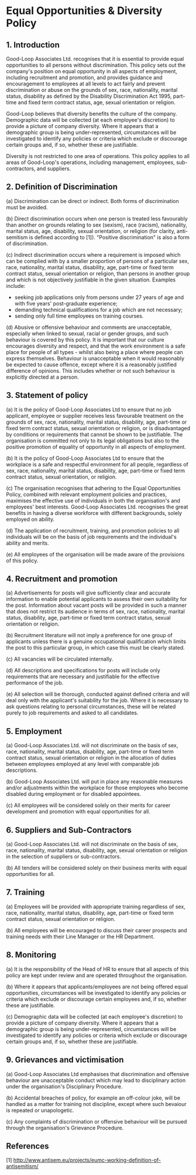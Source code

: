# Equal Opportunities & Diversity Policy

## 1. Introduction

Good-Loop Associates Ltd. recognises that it is essential to provide equal
opportunities to all persons without discrimination. This policy sets out the
company's position on equal opportunity in all aspects of employment,
including recruitment and promotion, and provides guidance and encouragement to
employees at all levels to act fairly and prevent discrimination or abuse on the grounds
of sex, race, nationality, marital status, disability as defined by the Disability
Discrimination Act 1995, part-time and fixed term contract status, age, sexual
orientation or religion.

Good-Loop believes that diversity benefits the culture of the company.
Demographic data will be collected (at each employee's discretion) to provide a
picture of company diversity. Where it appears that a demographic group is
being under-represented, circumstances will be investigated to identify any
policies or criteria which exclude or discourage certain groups and, if so,
whether these are justifiable.

Diversity is not restricted to one area of operations. 
This policy applies to all areas of Good-Loop's operations, including
management, employees, sub-contractors, and suppliers.

## 2. Definition of Discrimination

(a) Discrimination can be direct or indirect. Both forms of discrimination must be avoided.

(b) Direct discrimination occurs when one person is treated less favourably
than another on grounds relating to sex (sexism), race (racism), nationality, marital status, age, disability,
sexual orientation, or religion (for clarity, anti-semitism is defined according to [1]). "Positive discrimination" is also a form of discrimination.

(c) Indirect discrimination occurs where a requirement is imposed which can be
complied with by a smaller proportion of persons of a particular sex, race, nationality, 
marital status, disability, age, part-time or fixed term contract status,
sexual orientation or religion, than persons in another group and which is not
objectively justifiable in the given situation. Examples include:

  - seeking job applications only from persons under 27 years of age and with five years' post-graduate experience;
  - demanding technical qualifications for a job which are not necessary;
  - sending only full time employees on training courses.

(d) Abusive or offensive behaviour and comments are unacceptable, especially when linked to sexual, racial or gender groups, 
and such behaviour is covered by this policy. 
It is important that our culture encourages diversity and respect, and that the work environment is a safe place 
for people of all types - whilst also being a place where people can express themselves. 
Behaviour is unacceptable when it would reasonably be expected
to cause offence, except where it is a reasonably justified difference of opinions. 
This includes whether or not such behaviour is explicitly directed at a person.

## 3. Statement of policy

(a) It is the policy of Good-Loop Associates Ltd to ensure that no job
applicant, employee or supplier receives less favourable treatment on the grounds of sex,
race, nationality, marital status, disability, age, part-time or fixed term contract status,
sexual orientation or religion, or is disadvantaged by conditions or
requirements that cannot be shown to be justifiable. The organisation is
committed not only to its legal obligations but also to the positive promotion
of equality of opportunity in all aspects of employment.

(b) It is the policy of Good-Loop Associates Ltd to ensure that the workplace
is a safe and respectful environment for all people, regardless of sex, race, nationality, marital
status, disability, age, part-time or fixed term contract status, sexual orientation,
 or religion.

(c) The organisation recognises that adhering to the Equal Opportunities
Policy, combined with relevant employment policies and practices, maximises the
effective use of individuals in both the organisation's and employees' best
interests. Good-Loop Associates Ltd. recognises the great benefits in having a
diverse workforce with different backgrounds, solely employed on ability.

(d) The application of recruitment, training, and promotion policies to all
individuals will be on the basis of job requirements and the individual's
ability and merits.

(e) All employees of the organisation will be made aware of the provisions of this policy.

## 4. Recruitment and promotion

(a) Advertisements for posts will give sufficiently clear and accurate
information to enable potential applicants to assess their own suitability for
the post. Information about vacant posts will be provided in such a manner that
does not restrict its audience in terms of sex, race, nationality, marital status,
disability, age, part-time or fixed term contract status, sexual orientation or
religion.

(b) Recruitment literature will not imply a preference for one group of
applicants unless there is a genuine occupational qualification which limits
the post to this particular group, in which case this must be clearly stated.

(c) All vacancies will be circulated internally.

(d) All descriptions and specifications for posts will include only
requirements that are necessary and justifiable for the effective performance
of the job.

(e) All selection will be thorough, conducted against defined criteria and will
deal only with the applicant's suitability for the job. Where it is necessary
to ask questions relating to personal circumstances, these will be related
purely to job requirements and asked to all candidates.

## 5. Employment

(a) Good-Loop Associates Ltd. will not discriminate on the basis of sex, race, nationality, 
marital status, disability, age, part-time or fixed term contract status,
sexual orientation or religion in the allocation of duties between employees
employed at any level with comparable job descriptions.

(b) Good-Loop Associates Ltd. will put in place any reasonable measures and/or
adjustments within the workplace for those employees who become disabled during
employment or for disabled appointees.

(c) All employees will be considered solely on their merits for career
development and promotion with equal opportunities for all.


## 6. Suppliers and Sub-Contractors

(a) Good-Loop Associates Ltd. will not discriminate on the basis of sex, race, nationality, 
marital status, disability, age,
sexual orientation or religion in the selection of suppliers or sub-contractors.

(b) All tenders will be considered solely on their business merits with equal opportunities for all.


## 7. Training

(a) Employees will be provided with appropriate training regardless of sex,
race, nationality, marital status, disability, age, part-time or fixed term contract status,
sexual orientation or religion.

(b) All employees will be encouraged to discuss their career prospects and
training needs with their Line Manager or the HR Department.

## 8. Monitoring

(a) It is the responsibility of the Head of HR to ensure that all aspects of
this policy are kept under review and are operated throughout the
organisation.

(b) Where it appears that applicants/employees are not being offered equal
opportunities, circumstances will be investigated to identify any policies or
criteria which exclude or discourage certain employees and, if so, whether
these are justifiable.

(c) Demographic data will be collected (at each employee's discretion)
to provide a picture of company diversity. Where it appears that a
demographic group is being under-represented, circumstances will be
investigated to identify any policies or criteria which exclude or
discourage certain groups and, if so, whether these are justifiable.

## 9. Grievances and victimisation

(a) Good-Loop Associates Ltd emphasises that discrimination and offensive behaviour are unacceptable
conduct which may lead to disciplinary action under the organisation's
Disciplinary Procedure.

(b) Accidental breaches of policy, for example an off-colour joke, will be handled as a matter for
training not discipline, except where such bevaiour is repeated or unapologetic.

(c) Any complaints of discrimination or offensive behaviour will be pursued through the organisation's Grievance Procedure.

## References

[1] <http://www.antisem.eu/projects/eumc-working-definition-of-antisemitism/>
